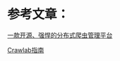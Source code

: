 # 参考文章：

[一款开源、强悍的分布式爬虫管理平台](https://mp.weixin.qq.com/s/f3KNGq_WVRtjtHnfiiusDQ)

[ Crawlab指南](https://docs.crawlab.cn/zh/guide/)
